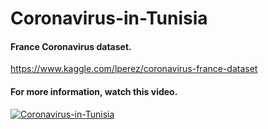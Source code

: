 # Coronavirus-in-Tunisia

#### France Coronavirus dataset.
https://www.kaggle.com/lperez/coronavirus-france-dataset

#### For more information, watch this video.
[![Coronavirus-in-Tunisia](http://img.youtube.com/vi/R4Ws_i1ML4E/0.jpg)](https://www.youtube.com/watch?v=R4Ws_i1ML4E "Analyse - Coronavirus in Tunisia")
